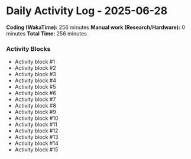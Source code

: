 # Daily Activity Log - 2025-06-28

**Coding (WakaTime):** 256 minutes
**Manual work (Research/Hardware):** 0 minutes
**Total Time:** 256 minutes

### Activity Blocks
- Activity block #1
- Activity block #2
- Activity block #3
- Activity block #4
- Activity block #5
- Activity block #6
- Activity block #7
- Activity block #8
- Activity block #9
- Activity block #10
- Activity block #11
- Activity block #12
- Activity block #13
- Activity block #14
- Activity block #15
